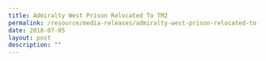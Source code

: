 ```yaml
---
title: Admiralty West Prison Relocated To TM2
permalink: /resource/media-releases/admiralty-west-prison-relocated-to-tm2
date: 2018-07-05
layout: post
description: ""
---
```

